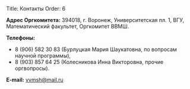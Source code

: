 Title: Контакты
Order: 6

**Адрес Оргкомитета:** 394018, г. Воронеж, Университетская пл. 1, ВГУ, Математический факультет, Оргкомитет ВВМШ.

**Телефоны:**

* 8 (906) 582 30 83 (Бурлуцкая Мария Шаукатовна, по вопросам научной программы),
* 8 (903) 857 64 25 (Колесникова Инна Викторовна, прочие оргвопросы).

**E-mail:** [vvmsh@mail.ru](mailto:vvmsh@mail.ru)
